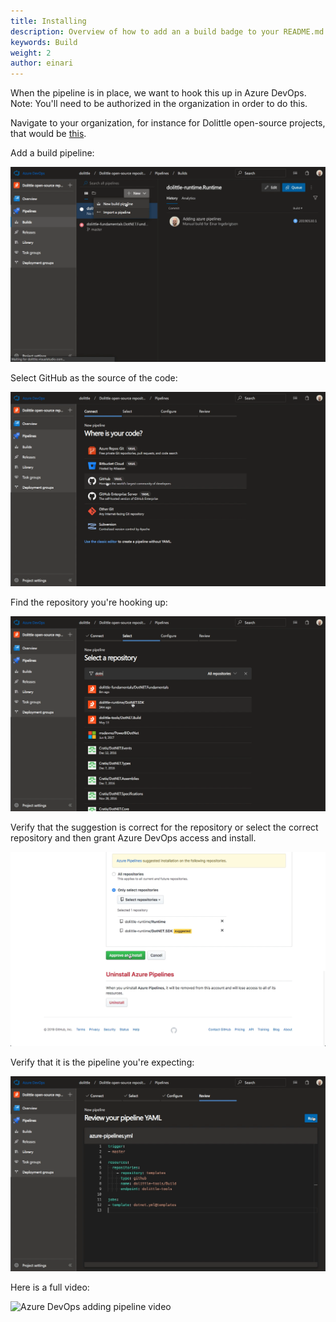 ```yaml
---
title: Installing
description: Overview of how to add an a build badge to your README.md
keywords: Build
weight: 2
author: einari
---
```

When the pipeline is in place, we want to hook this up in Azure DevOps.
Note: You'll need to be authorized in the organization in order to do this.

Navigate to your organization, for instance for Dolittle open-source projects, that would
be [this](https://dev.azure.com/dolittle/Dolittle%20open-source%20repositories).

Add a build pipeline:

![Adding build pipeline](../images/azure_devops_1.png)

Select GitHub as the source of the code:

![Selecting GitHub as source](../images/azure_devops_2.png)

Find the repository you're hooking up:

![Find repository](../images/azure_devops_3.png)

Verify that the suggestion is correct for the repository or select the correct repository and then
grant Azure DevOps access and install.

![Select repository in GitHub and grant access to Azure DevOps](../images/azure_devops_4.png)

Verify that it is the pipeline you're expecting:

![Verify pipeline and run](../images/azure_devops_5.png)

Here is a full video:

![Azure DevOps adding pipeline video](../images/azure_devops.gif)
